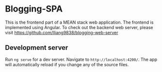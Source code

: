 # Blogging-SPA

This is the frontend part of a MEAN stack web application. The frontend is implemented using Angular. To check out the backend web server, please visit https://github.com/lliang9838/blogging-web-server

## Development server

Run `ng serve` for a dev server. Navigate to `http://localhost:4200/`. The app will automatically reload if you change any of the source files.
